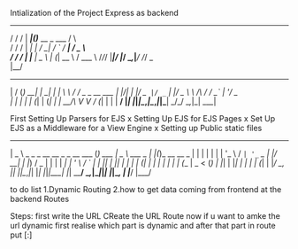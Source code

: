 Intialization of the Project
Express as backend
   ____  _____  _                      _    
   / / / | ____|(_)___    __ _ ___     / \   
  / / /  |  _|  | / __|  / _` / __|   / _ \  
 / / /   | |___ | \__ \ | (_| \__ \  / ___ \ 
/_/_/    |_____|/ |___/  \__,_|___/ /_/   \_\
              |__/                           
 __  __ _     _     _ _    __        __             
|  \/  (_) __| | __| | | __\ \      / /_ _ _ __ ___ 
| |\/| | |/ _` |/ _` | |/ _ \ \ /\ / / _` | '__/ _ \
| |  | | | (_| | (_| | |  __/\ V  V / (_| | | |  __/
|_|  |_|_|\__,_|\__,_|_|\___| \_/\_/ \__,_|_|  \___|
                                                      
First
    Setting Up Parsers for EJS  x
    Setting Up EJS for EJS Pages  x
    Set Up EJS as  a Middleware for a View Engine   x
    Setting up Public static files
 ____                              _        ____             _   _             
|  _ \ _   _ _ __   __ _ _ __ ___ (_) ___  |  _ \ ___  _   _| |_(_)_ __   __ _ 
| | | | | | | '_ \ / _` | '_ ` _ \| |/ __| | |_) / _ \| | | | __| | '_ \ / _` |
| |_| | |_| | | | | (_| | | | | | | | (__  |  _ < (_) | |_| | |_| | | | | (_| |
|____/ \__, |_| |_|\__,_|_| |_| |_|_|\___| |_| \_\___/ \__,_|\__|_|_| |_|\__, |
       |___/                                                             |___/ 


to do list
    1.Dynamic Routing 
    2.how to get data coming from frontend at the backend Routes
<!-- for example when we createa  lot of routes like for example 1./profile/Yuchen 2. /profile/druva 3. /profile/abhi 4./profile/adithi its a bit steadious task to create these many routes thats the reason we create dynamic routting -->


Steps:
first write the URL
CReate the URL Route
now if u want to amke the url dynamic  first realise which part is dynamic and after that part in route put [:]